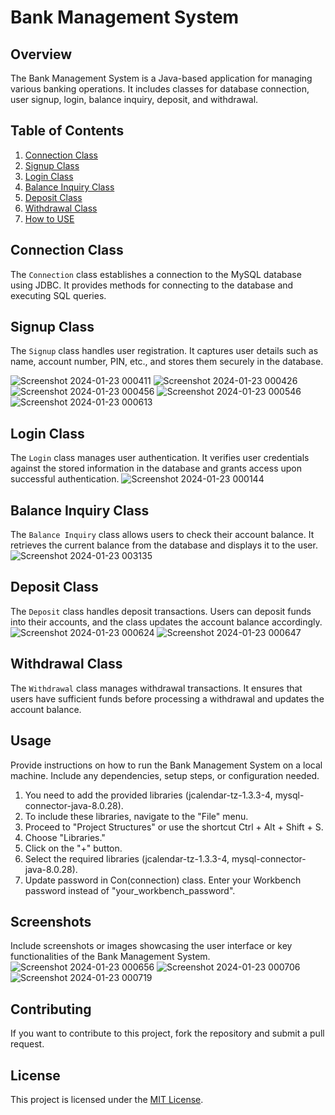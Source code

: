 # Bank Management System
## Overview

The Bank Management System is a Java-based application for managing various banking operations. It includes classes for database connection, user signup, login, balance inquiry, deposit, and withdrawal.

## Table of Contents
1. [Connection Class](#connection-class)
2. [Signup Class](#signup-class)
3. [Login Class](#login-class)
4. [Balance Inquiry Class](#balance-inquiry-class)
5. [Deposit Class](#deposit-class)
6. [Withdrawal Class](#withdrawal-class)
7. [How to USE](#Usage)

## Connection Class

The `Connection` class establishes a connection to the MySQL database using JDBC. It provides methods for connecting to the database and executing SQL queries.

## Signup Class

The `Signup` class handles user registration. It captures user details such as name, account number, PIN, etc., and stores them securely in the database.

![Screenshot 2024-01-23 000411](https://github.com/atomhudson/Bank-Management-System/assets/83460106/eed794de-d54b-484d-9d20-83676e5cb2c9)
![Screenshot 2024-01-23 000426](https://github.com/atomhudson/Bank-Management-System/assets/83460106/fb9d7635-d6c2-4309-8409-e1e708c562ff)
![Screenshot 2024-01-23 000456](https://github.com/atomhudson/Bank-Management-System/assets/83460106/5d6a1aea-0828-40c1-9588-03b66dc19b98)
![Screenshot 2024-01-23 000546](https://github.com/atomhudson/Bank-Management-System/assets/83460106/7346b758-14fe-45e4-afb9-363ea4242c64)
![Screenshot 2024-01-23 000613](https://github.com/atomhudson/Bank-Management-System/assets/83460106/408f91f1-a2ea-4130-893d-ee9dfd78fb92)

## Login Class

The `Login` class manages user authentication. It verifies user credentials against the stored information in the database and grants access upon successful authentication.
![Screenshot 2024-01-23 000144](https://github.com/atomhudson/Bank-Management-System/assets/83460106/b9a46393-e7c8-4513-b71d-f1bf1fb466c3)

## Balance Inquiry Class

The `Balance Inquiry` class allows users to check their account balance. It retrieves the current balance from the database and displays it to the user.
![Screenshot 2024-01-23 003135](https://github.com/atomhudson/Bank-Management-System/assets/83460106/9f026aa7-ffc8-4e07-9081-57ae8b21862e)

## Deposit Class

The `Deposit` class handles deposit transactions. Users can deposit funds into their accounts, and the class updates the account balance accordingly.
![Screenshot 2024-01-23 000624](https://github.com/atomhudson/Bank-Management-System/assets/83460106/35954386-61d3-469e-ae2a-f2e499d33e59)
![Screenshot 2024-01-23 000647](https://github.com/atomhudson/Bank-Management-System/assets/83460106/653032cc-5780-4673-b6c2-b82cb845cfde)

## Withdrawal Class

The `Withdrawal` class manages withdrawal transactions. It ensures that users have sufficient funds before processing a withdrawal and updates the account balance.

## Usage

Provide instructions on how to run the Bank Management System on a local machine. Include any dependencies, setup steps, or configuration needed.
1. You need to add the provided libraries (jcalendar-tz-1.3.3-4, mysql-connector-java-8.0.28).
2. To include these libraries, navigate to the "File" menu.
3. Proceed to "Project Structures" or use the shortcut Ctrl + Alt + Shift + S.
4. Choose "Libraries."
5. Click on the "+" button.
6. Select the required libraries (jcalendar-tz-1.3.3-4, mysql-connector-java-8.0.28).
7. Update password in Con(connection) class. Enter your Workbench password instead of "your_workbench_password".

## Screenshots

Include screenshots or images showcasing the user interface or key functionalities of the Bank Management System.
![Screenshot 2024-01-23 000656](https://github.com/atomhudson/Bank-Management-System/assets/83460106/16b885d8-4f1e-48f8-ba14-74af4a206bab)
![Screenshot 2024-01-23 000706](https://github.com/atomhudson/Bank-Management-System/assets/83460106/7fe1d380-e2c0-484a-93d6-c6476c6f003a)
![Screenshot 2024-01-23 000719](https://github.com/atomhudson/Bank-Management-System/assets/83460106/3927acf6-8bd8-4243-82d0-24dd67d9ac39)


## Contributing

If you want to contribute to this project, fork the repository and submit a pull request.

## License

This project is licensed under the [MIT License](LICENSE).
